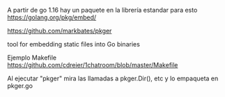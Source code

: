 A partir de go 1.16 hay un paquete en la librería estandar para esto
https://golang.org/pkg/embed/



https://github.com/markbates/pkger

tool for embedding static files into Go binaries


Ejemplo Makefile
https://github.com/cdreier/1chatroom/blob/master/Makefile


Al ejecutar "pkger" mira las llamadas a pkger.Dir(), etc y lo empaqueta en pkger.go
